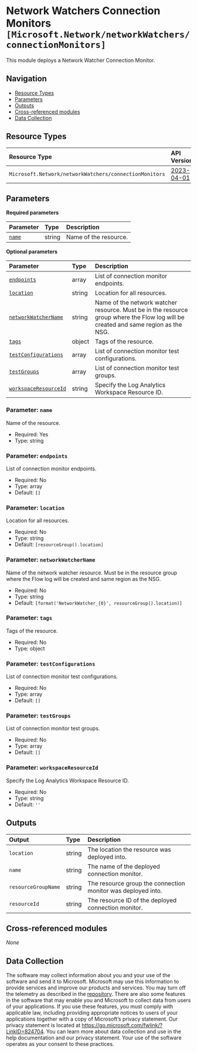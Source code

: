 # Network Watchers Connection Monitors `[Microsoft.Network/networkWatchers/connectionMonitors]`

This module deploys a Network Watcher Connection Monitor.

## Navigation

- [Resource Types](#Resource-Types)
- [Parameters](#Parameters)
- [Outputs](#Outputs)
- [Cross-referenced modules](#Cross-referenced-modules)
- [Data Collection](#Data-Collection)

## Resource Types

| Resource Type | API Version |
| :-- | :-- |
| `Microsoft.Network/networkWatchers/connectionMonitors` | [2023-04-01](https://learn.microsoft.com/en-us/azure/templates/Microsoft.Network/2023-04-01/networkWatchers/connectionMonitors) |

## Parameters

**Required parameters**

| Parameter | Type | Description |
| :-- | :-- | :-- |
| [`name`](#parameter-name) | string | Name of the resource. |

**Optional parameters**

| Parameter | Type | Description |
| :-- | :-- | :-- |
| [`endpoints`](#parameter-endpoints) | array | List of connection monitor endpoints. |
| [`location`](#parameter-location) | string | Location for all resources. |
| [`networkWatcherName`](#parameter-networkwatchername) | string | Name of the network watcher resource. Must be in the resource group where the Flow log will be created and same region as the NSG. |
| [`tags`](#parameter-tags) | object | Tags of the resource. |
| [`testConfigurations`](#parameter-testconfigurations) | array | List of connection monitor test configurations. |
| [`testGroups`](#parameter-testgroups) | array | List of connection monitor test groups. |
| [`workspaceResourceId`](#parameter-workspaceresourceid) | string | Specify the Log Analytics Workspace Resource ID. |

### Parameter: `name`

Name of the resource.

- Required: Yes
- Type: string

### Parameter: `endpoints`

List of connection monitor endpoints.

- Required: No
- Type: array
- Default: `[]`

### Parameter: `location`

Location for all resources.

- Required: No
- Type: string
- Default: `[resourceGroup().location]`

### Parameter: `networkWatcherName`

Name of the network watcher resource. Must be in the resource group where the Flow log will be created and same region as the NSG.

- Required: No
- Type: string
- Default: `[format('NetworkWatcher_{0}', resourceGroup().location)]`

### Parameter: `tags`

Tags of the resource.

- Required: No
- Type: object

### Parameter: `testConfigurations`

List of connection monitor test configurations.

- Required: No
- Type: array
- Default: `[]`

### Parameter: `testGroups`

List of connection monitor test groups.

- Required: No
- Type: array
- Default: `[]`

### Parameter: `workspaceResourceId`

Specify the Log Analytics Workspace Resource ID.

- Required: No
- Type: string
- Default: `''`


## Outputs

| Output | Type | Description |
| :-- | :-- | :-- |
| `location` | string | The location the resource was deployed into. |
| `name` | string | The name of the deployed connection monitor. |
| `resourceGroupName` | string | The resource group the connection monitor was deployed into. |
| `resourceId` | string | The resource ID of the deployed connection monitor. |

## Cross-referenced modules

_None_

## Data Collection

The software may collect information about you and your use of the software and send it to Microsoft. Microsoft may use this information to provide services and improve our products and services. You may turn off the telemetry as described in the [repository](https://aka.ms/avm/telemetry). There are also some features in the software that may enable you and Microsoft to collect data from users of your applications. If you use these features, you must comply with applicable law, including providing appropriate notices to users of your applications together with a copy of Microsoft’s privacy statement. Our privacy statement is located at <https://go.microsoft.com/fwlink/?LinkID=824704>. You can learn more about data collection and use in the help documentation and our privacy statement. Your use of the software operates as your consent to these practices.
